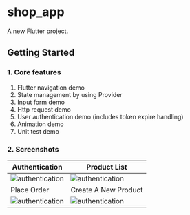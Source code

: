# shop_app

A new Flutter project.

## Getting Started
### 1. Core features
1. Flutter navigation demo
2. State management by using Provider
3. Input form demo
4. Http request demo 
5. User authentication demo (includes token expire handling)
6. Animation demo
7. Unit test demo
### 2. Screenshots
| Authentication | Product List |
| ----------- | ----------- |
| ![authentication](screenshots/authentication.gif) | ![authentication](screenshots/products.gif) |
| Place Order | Create A New Product |
| ![authentication](screenshots/place_order.gif) | ![authentication](screenshots/create_new_product.gif) |
